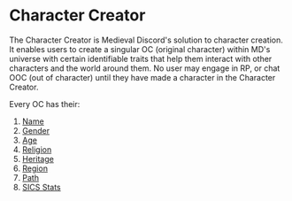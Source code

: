 # Character Creator

The Character Creator is Medieval Discord's solution to character creation. It enables users to create a singular OC \(original character\) within MD's universe with certain identifiable traits that help them interact with other characters and the world around them. No user may engage in RP, or chat OOC \(out of character\) until they have made a character in the Character Creator.

Every OC has their:

1. [Name](name.md)
2. [Gender](gender.md)
3. [Age](age.md)
4. [Religion](religion.md)
5. [Heritage](heritage.md)
6. [Region](region.md)
7. [Path](paths.md)
8. [SICS Stats](sics-stats.md)

